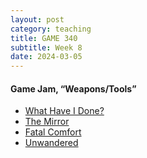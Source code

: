 ```yaml
---
layout: post
category: teaching
title: GAME 340
subtitle: Week 8
date: 2024-03-05
---
```


#### Game Jam, “Weapons/Tools”

* [What Have I Done?](https://a-strangled-catfish.itch.io/what-have-i-done)
* [The Mirror](https://blobofawe.itch.io/the-mirror)
* [Fatal Comfort](https://amyhahah.itch.io/fatal-comfortable)
* [Unwandered](https://zeethebee.itch.io/unwandered)
